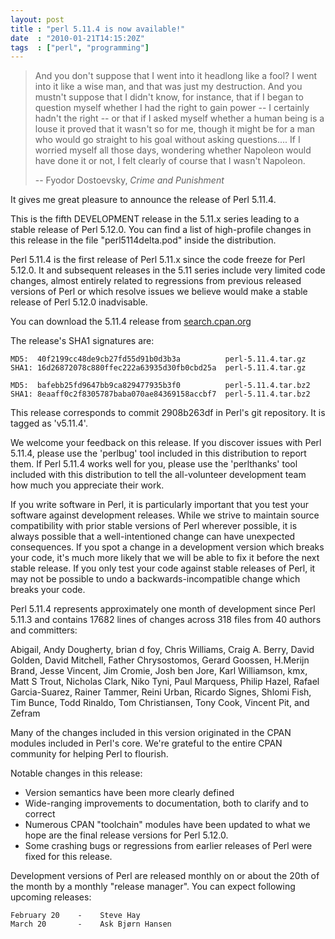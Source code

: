 ```yaml
---
layout: post
title : "perl 5.11.4 is now available!"
date  : "2010-01-21T14:15:20Z"
tags  : ["perl", "programming"]
---
```

> And you don't suppose that I went into it headlong like a fool? I went
> into it like a wise man, and that was just my destruction. And you
> mustn't suppose that I didn't know, for instance, that if I began to
> question myself whether I had the right to gain power -- I certainly
> hadn't the right -- or that if I asked myself whether a human being is
> a louse it proved that it wasn't so for me, though it might be for a
> man who would go straight to his goal without asking questions.... If
> I worried myself all those days, wondering whether Napoleon would have
> done it or not, I felt clearly of course that I wasn't Napoleon.
>
> -- Fyodor Dostoevsky, *Crime and Punishment*

It gives me great pleasure to announce the release of Perl 5.11.4.

This is the fifth DEVELOPMENT release in the 5.11.x series leading to a
stable release of Perl 5.12.0. You can find a list of high-profile changes
in this release in the file "perl5114delta.pod" inside the distribution.

Perl 5.11.4 is the first release of Perl 5.11.x since the code freeze for Perl
5.12.0.  It and subsequent releases in the 5.11 series include very limited
code changes, almost entirely related to regressions from previous released
versions of Perl or which resolve issues we believe would make a stable
release of Perl 5.12.0 inadvisable.

You can  download the 5.11.4 release from
[search.cpan.org](http://search.cpan.org/~rjbs/perl-5.11.4/)

The release's SHA1 signatures are:

    MD5:  40f2199cc48de9cb27fd55d91b0d3b3a          perl-5.11.4.tar.gz
    SHA1: 16d26872078c880ffec222a63935d30fb0cbd25a  perl-5.11.4.tar.gz

    MD5:  bafebb25fd9647bb9ca829477935b3f0          perl-5.11.4.tar.bz2
    SHA1: 8eaaff0c2f8305787baba070ae84369158accbf7  perl-5.11.4.tar.bz2

This release corresponds to commit 2908b263df in Perl's git repository.
It is tagged as 'v5.11.4'.

We welcome your feedback on this release. If you discover issues
with Perl 5.11.4, please use the 'perlbug' tool included in this
distribution to report them. If Perl 5.11.4 works well for you, please
use the 'perlthanks' tool included with this distribution to tell the
all-volunteer development team how much you appreciate their work.

If you write software in Perl, it is particularly important that you test
your software against development releases. While we strive to maintain
source compatibility with prior stable versions of Perl wherever possible,
it is always possible that a well-intentioned change can have unexpected
consequences. If you spot a change in a development version which breaks
your code, it's much more likely that we will be able to fix it before the
next stable release. If you only test your code against stable releases
of Perl, it may not be possible to undo a backwards-incompatible change
which breaks your code.

Perl 5.11.4 represents approximately one month of development since
Perl 5.11.3 and contains 17682 lines of changes across 318 files
from 40 authors and committers:

Abigail, Andy Dougherty, brian d foy, Chris Williams, Craig A. Berry,
David Golden, David Mitchell, Father Chrysostomos, Gerard Goossen,
H.Merijn Brand, Jesse Vincent, Jim Cromie, Josh ben Jore, Karl
Williamson, kmx, Matt S Trout, Nicholas Clark, Niko Tyni, Paul Marquess,
Philip Hazel, Rafael Garcia-Suarez, Rainer Tammer, Reini Urban, Ricardo
Signes, Shlomi Fish, Tim Bunce, Todd Rinaldo, Tom Christiansen, Tony
Cook, Vincent Pit, and Zefram

Many of the changes included in this version originated in the CPAN
modules included in Perl's core. We're grateful to the entire CPAN
community for helping Perl to flourish.

Notable changes in this release:

* Version semantics have been more clearly defined
* Wide-ranging improvements to documentation, both to clarify and to correct
* Numerous CPAN "toolchain" modules have been updated to what we hope are the final release versions for Perl 5.12.0.
* Some crashing bugs or regressions from earlier releases of Perl were fixed for this release.

Development versions of Perl are released monthly on or about the 20th
of the month by a monthly "release manager". You can expect following
upcoming releases:

    February 20    -    Steve Hay
    March 20       -    Ask Bjørn Hansen


